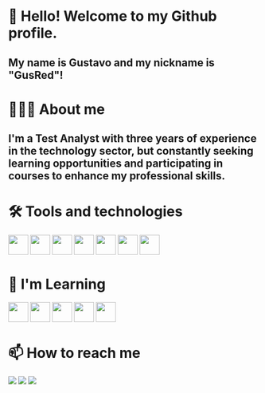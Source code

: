 # 👋 Hello! Welcome to my Github profile.
## My name is Gustavo and my nickname is "GusRed"!

# 🧑🏼‍💻 About me
## I'm a Test Analyst with three years of experience in the technology sector, but constantly seeking learning opportunities and participating in courses to enhance my professional skills.

# 🛠 Tools and technologies
<div> 
  <img loading="lazy" src="https://cdn.jsdelivr.net/gh/devicons/devicon@latest/icons/java/java-original-wordmark.svg" width="40" height="40"/>
  <img loading="lazy" src="https://cdn.jsdelivr.net/gh/devicons/devicon@latest/icons/intellij/intellij-original.svg" width="40" height="40"/>
  <img loading="lazy" src="https://cdn.jsdelivr.net/gh/devicons/devicon@latest/icons/javascript/javascript-original.svg" width="40" height="40"/>  
  <img loading="lazy" src="https://cdn.jsdelivr.net/gh/devicons/devicon@latest/icons/selenium/selenium-original.svg" width="40" height="40"/>   
  <img loading="lazy" src="https://cdn.jsdelivr.net/gh/devicons/devicon@latest/icons/git/git-original.svg" width="40" height="40"/>
  <img loading="lazy" src="https://cdn.jsdelivr.net/gh/devicons/devicon@latest/icons/maven/maven-original-wordmark.svg" width="40" height="40"/>
  <img loading="lazy" src="https://cdn.jsdelivr.net/gh/devicons/devicon@latest/icons/microsoftsqlserver/microsoftsqlserver-plain-wordmark.svg" width="40" height="40"/>
</div>

# 📝 I'm Learning
<div>
  <img loading="lazy" src="https://cdn.jsdelivr.net/gh/devicons/devicon@latest/icons/html5/html5-original.svg" width="40" height="40"/>
  <img loading="lazy" src="https://cdn.jsdelivr.net/gh/devicons/devicon@latest/icons/css3/css3-original.svg" width="40" height="40"/>
  <img loading="lazy" src="https://cdn.jsdelivr.net/gh/devicons/devicon@latest/icons/spring/spring-original.svg" width="40" height="40"/>
  <img loading="lazy" src="https://cdn.jsdelivr.net/gh/devicons/devicon@latest/icons/cypressio/cypressio-original.svg" width="40" height="40"/>
  <img loading="lazy" src="https://cdn.jsdelivr.net/gh/devicons/devicon@latest/icons/apachekafka/apachekafka-original.svg" width="40" height="40"/>
</div>

# 📫 How to reach me
<div>
<a href="https://www.linkedin.com/in/gustavoalmeidabp" target="_blank"><img loading="lazy" src="https://img.shields.io/badge/-LinkedIn-%230077B5?style=for-the-badge&logo=linkedin&logoColor=white" target="_blank"></a>
<a href="https://instagram.com/gusred11" target="_blank"><img loading="lazy" src="https://img.shields.io/badge/-Instagram-%23E4405F?style=for-the-badge&logo=instagram&logoColor=white" target="_blank"></a>
<a href = "mailto:gustavosouzabp@gmail.com"><img loading="lazy" src="https://img.shields.io/badge/Gmail-D14836?style=for-the-badge&logo=gmail&logoColor=white" target="_blank"></a>  
</div>

